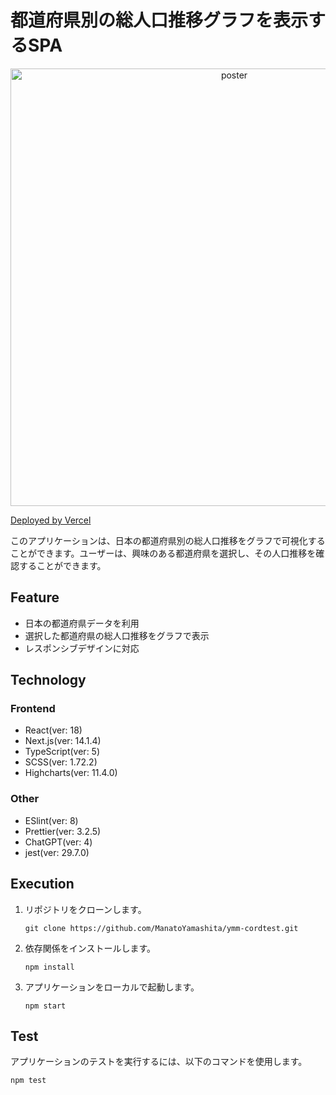 # 都道府県別の総人口推移グラフを表示するSPA

<p align="center">
  <img alt="poster" src="https://github.com/ManatoYamashita/ymm-cordtest/assets/95745485/5f877541-7879-44bf-9033-f4de679edd90" width="700" style="display:block; margin:auto;" />
</p>

[Deployed by Vercel](https://ymm-cordtest.vercel.app)

このアプリケーションは、日本の都道府県別の総人口推移をグラフで可視化することができます。ユーザーは、興味のある都道府県を選択し、その人口推移を確認することができます。

## Feature

- 日本の都道府県データを利用
- 選択した都道府県の総人口推移をグラフで表示
- レスポンシブデザインに対応

## Technology

### Frontend

- React(ver: 18)
- Next.js(ver: 14.1.4)
- TypeScript(ver: 5)
- SCSS(ver: 1.72.2)
- Highcharts(ver: 11.4.0)

### Other
- ESlint(ver: 8)
- Prettier(ver: 3.2.5)
- ChatGPT(ver: 4)
- jest(ver: 29.7.0)

## Execution

1. リポジトリをクローンします。
   ```
   git clone https://github.com/ManatoYamashita/ymm-cordtest.git
   ```
2. 依存関係をインストールします。
   ```
   npm install
   ```
3. アプリケーションをローカルで起動します。
   ```
   npm start
   ```

## Test

アプリケーションのテストを実行するには、以下のコマンドを使用します。
  ```
  npm test
  ```
